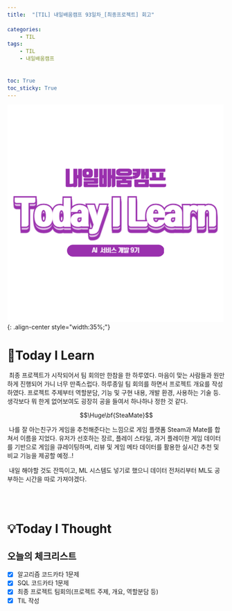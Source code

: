 ```yaml
---
title:  "[TIL] 내일배움캠프 93일차_[최종프로젝트] 회고" 

categories: 
    - TIL
tags: 
    - TIL
    - 내일배움캠프


toc: True
toc_sticky: True
---
```


![TIL](/assets/images/TIL2.png){: .align-center style="width:35%;"}

# 👀Today I Learn
&nbsp;최종 프로젝트가 시작되어서 팀 회의만 한참을 한 하루였다. 마음이 맞는 사람들과 원만하게 진행되어 가니 너무 만족스럽다. 하루종일 팀 회의를 하면서 프로젝트 개요를 작성하였다. 프로젝트 주제부터 역할분담, 기능 및 구현 내용, 개발 환경, 사용하는 기술 등. 생각보다 뭐 한게 없어보여도 굉장히 공을 들여서 하나하나 정한 것 같다.

$$\Huge\bf{SteaMate}$$

&nbsp;나를 잘 아는친구가 게임을 추천해준다는 느낌으로 게임 플랫폼 Steam과 Mate를 합쳐서 이름을 지었다. 유저가 선호하는 장르, 플레이 스타일, 과거 플레이한 게임 데이터를 기반으로 게임을 큐레이팅하며, 리뷰 및 게임 메타 데이터를 활용한 실시간 추천 및 비교 기능을 제공할 예정..!

&nbsp;내일 해야할 것도 잔뜩이고, ML 시스템도 넣기로 했으니 데이터 전처리부터 ML도 공부하는 시간을 따로 가져야겠다.


<br>
<br>

# 💡Today I Thought

## 오늘의 체크리스트
- [x] 알고리즘 코드카타 1문제
- [x] SQL 코드카타 1문제
- [x] 최종 프로젝트 팀회의(프로젝트 주제, 개요, 역할분담 등)
- [x] TIL 작성